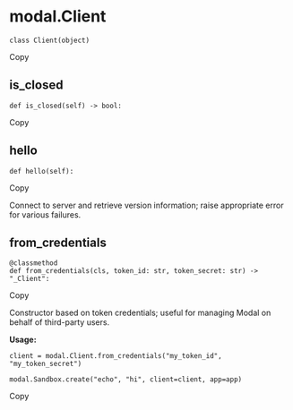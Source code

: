 # modal.Client

    
    
    class Client(object)

Copy

## is_closed

    
    
    def is_closed(self) -> bool:

Copy

## hello

    
    
    def hello(self):

Copy

Connect to server and retrieve version information; raise appropriate error
for various failures.

## from_credentials

    
    
    @classmethod
    def from_credentials(cls, token_id: str, token_secret: str) -> "_Client":

Copy

Constructor based on token credentials; useful for managing Modal on behalf of
third-party users.

**Usage:**

    
    
    client = modal.Client.from_credentials("my_token_id", "my_token_secret")
    
    modal.Sandbox.create("echo", "hi", client=client, app=app)

Copy

